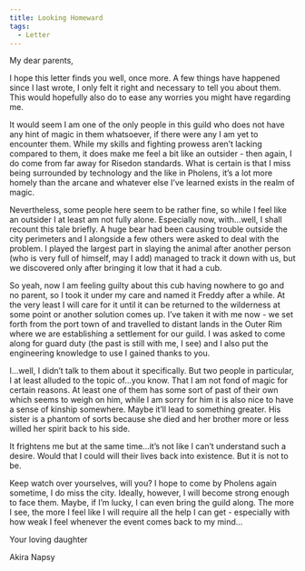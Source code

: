 ```yaml
---
title: Looking Homeward
tags:
  - Letter
---
```


My dear parents,

I hope this letter finds you well, once more. A few things have happened since I last wrote, I only felt it right and necessary to tell you about them. This would hopefully also do to ease any worries you might have regarding me.

It would seem I am one of the only people in this guild who does not have any hint of magic in them whatsoever, if there were any I am yet to encounter them. While my skills and fighting prowess aren’t lacking compared to them, it does make me feel a bit like an outsider - then again, I do come from far away for Risedon standards. What is certain is that I miss being surrounded by technology and the like in Pholens, it’s a lot more homely than the arcane and whatever else I’ve learned exists in the realm of magic.

Nevertheless, some people here seem to be rather fine, so while I feel like an outsider I at least am not fully alone. Especially now, with…well, I shall recount this tale briefly. A huge bear had been causing trouble outside the city perimeters and I alongside a few others were asked to deal with the problem. I played the largest part in slaying the animal after another person (who is very full of himself, may I add) managed to track it down with us, but we discovered only after bringing it low that it had a cub.

So yeah, now I am feeling guilty about this cub having nowhere to go and no parent, so I took it under my care and named it Freddy after a while. At the very least I will care for it until it can be returned to the wilderness at some point or another solution comes up. I’ve taken it with me now - we set forth from the port town of and travelled to distant lands in the Outer Rim where we are establishing a settlement for our guild. I was asked to come along for guard duty (the past is still with me, I see) and I also put the engineering knowledge to use I gained thanks to you.

I…well, I didn’t talk to them about it specifically. But two people in particular, I at least alluded to the topic of…you know. That I am not fond of magic for certain reasons. At least one of them has some sort of past of their own which seems to weigh on him, while I am sorry for him it is also nice to have a sense of kinship somewhere. Maybe it’ll lead to something greater. His sister is a phantom of sorts because she died and her brother more or less willed her spirit back to his side.

It frightens me but at the same time…it’s not like I can’t understand such a desire. Would that I could will their lives back into existence. But it is not to be.

Keep watch over yourselves, will you? I hope to come by Pholens again sometime, I do miss the city. Ideally, however, I will become strong enough to face them. Maybe, if I’m lucky, I can even bring the guild along. The more I see, the more I feel like I will require all the help I can get - especially with how weak I feel whenever the event comes back to my mind…

Your loving daughter

Akira Napsy